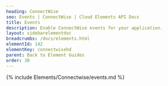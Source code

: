 ```yaml
---
heading: ConnectWise
seo: Events | ConnectWise | Cloud Elements API Docs
title: Events
description: Enable ConnectWise events for your application.
layout: sidebarelementdoc
breadcrumbs: /docs/elements.html
elementId: 142
elementKey: connectwisehd
parent: Back to Element Guides
order: 30
---
```


{% include Elements/Connectwise/events.md %}

